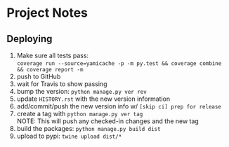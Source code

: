 # Project Notes

## Deploying

1.  Make sure all tests pass:  
`coverage run --source=yamicache -p -m py.test && coverage combine && coverage report -m`
1.  push to GitHub
1.  wait for Travis to show passing
1.  bump the version: `python manage.py ver rev`
1.  update `HISTORY.rst` with the new version information
1.  add/commit/push the new version info w/ `[skip ci] prep for release`
1.  create a tag with `python manage.py ver tag`  
    NOTE: This will push any checked-in changes and the new tag
1.  build the packages: `python manage.py build dist`
1.  upload to pypi: `twine upload dist/*`
